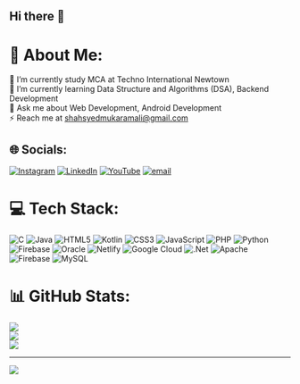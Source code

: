 ## Hi there 👋

# 💫 About Me:
🔭 I’m currently study MCA at Techno International Newtown<br>🌱 I’m currently learning Data Structure and Algorithms (DSA), Backend Development<br>💬 Ask me about Web Development, Android Development<br>⚡ Reach me at shahsyedmukaramali@gmail.com 


## 🌐 Socials:
[![Instagram](https://img.shields.io/badge/Instagram-%23E4405F.svg?logo=Instagram&logoColor=white)](https://instagram.com/https://www.instagram.com/galaxy_motion_studio/?utm_source=qr&r=nametag) [![LinkedIn](https://img.shields.io/badge/LinkedIn-%230077B5.svg?logo=linkedin&logoColor=white)](https://linkedin.com/in/https://www.linkedin.com/in/shah-syed-mukaram-ali-16325728a/) [![YouTube](https://img.shields.io/badge/YouTube-%23FF0000.svg?logo=YouTube&logoColor=white)](https://youtube.com/@https://www.youtube.com/@GalaxyMotionStudio) [![email](https://img.shields.io/badge/Email-D14836?logo=gmail&logoColor=white)](mailto:shahsyedmukaramali@gmail.com) 

# 💻 Tech Stack:
![C](https://img.shields.io/badge/c-%2300599C.svg?style=for-the-badge&logo=c&logoColor=white) ![Java](https://img.shields.io/badge/java-%23ED8B00.svg?style=for-the-badge&logo=openjdk&logoColor=white) ![HTML5](https://img.shields.io/badge/html5-%23E34F26.svg?style=for-the-badge&logo=html5&logoColor=white) ![Kotlin](https://img.shields.io/badge/kotlin-%237F52FF.svg?style=for-the-badge&logo=kotlin&logoColor=white) ![CSS3](https://img.shields.io/badge/css3-%231572B6.svg?style=for-the-badge&logo=css3&logoColor=white) ![JavaScript](https://img.shields.io/badge/javascript-%23323330.svg?style=for-the-badge&logo=javascript&logoColor=%23F7DF1E) ![PHP](https://img.shields.io/badge/php-%23777BB4.svg?style=for-the-badge&logo=php&logoColor=white) ![Python](https://img.shields.io/badge/python-3670A0?style=for-the-badge&logo=python&logoColor=ffdd54) ![Firebase](https://img.shields.io/badge/firebase-%23039BE5.svg?style=for-the-badge&logo=firebase) ![Oracle](https://img.shields.io/badge/Oracle-F80000?style=for-the-badge&logo=oracle&logoColor=white) ![Netlify](https://img.shields.io/badge/netlify-%23000000.svg?style=for-the-badge&logo=netlify&logoColor=#00C7B7) ![Google Cloud](https://img.shields.io/badge/GoogleCloud-%234285F4.svg?style=for-the-badge&logo=google-cloud&logoColor=white) ![.Net](https://img.shields.io/badge/.NET-5C2D91?style=for-the-badge&logo=.net&logoColor=white) ![Apache](https://img.shields.io/badge/apache-%23D42029.svg?style=for-the-badge&logo=apache&logoColor=white) ![Firebase](https://img.shields.io/badge/firebase-a08021?style=for-the-badge&logo=firebase&logoColor=ffcd34) ![MySQL](https://img.shields.io/badge/mysql-4479A1.svg?style=for-the-badge&logo=mysql&logoColor=white)
# 📊 GitHub Stats:
![](https://github-readme-stats.vercel.app/api?username=ShahSyedMukaramAli&theme=rose_pine&hide_border=false&include_all_commits=true&count_private=false)<br/>
![](https://nirzak-streak-stats.vercel.app/?user=ShahSyedMukaramAli&theme=rose_pine&hide_border=false)<br/>
![](https://github-readme-stats.vercel.app/api/top-langs/?username=ShahSyedMukaramAli&theme=rose_pine&hide_border=false&include_all_commits=true&count_private=false&layout=compact)


---
[![](https://visitcount.itsvg.in/api?id=ShahSyedMukaramAli&icon=0&color=0)](https://visitcount.itsvg.in)
